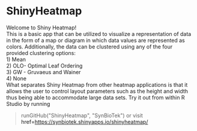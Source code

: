 # ShinyHeatmap
Welcome to Shiny Heatmap!  
This is a basic app that can be utilized to visualize a representation of data in the form of a map or diagram in which data values are represented as colors. Additionally, the data can be clustered using any of the four provided clustering options:   
              1)	Mean  
              2)	OLO- Optimal Leaf Ordering  
              3)	GW - Gruvaeus and Wainer  
              4)	None  
What separates Shiny Heatmap from other heatmap applications is that it allows the user to control 
layout parameters such as the height and width thus being able to accommodate large data sets.
Try it out from within R Studio by running 
> runGitHub("ShinyHeatmap", "SynBioTek")
or visit <a> href=https://synbiotek.shinyapps.io/shinyheatmap/ <a/>
